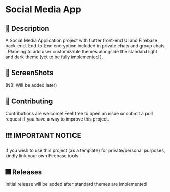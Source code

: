 


# Social Media App

## 📃 Description 

A Social Media Application project with flutter front-end UI and Firebase back-end.
End-to-End encryption included in private chats and group chats . 
Planning to add user customizable themes alongside  the standard light and dark theme (yet to be fully implemented ). 


## 📱 ScreenShots

(NB: Will be added later)




## 🤗 Contributing

Contributions are welcome! Feel free to open an issue or submit a pull request if you have a way to improve this project.

## ❗❗❗ IMPORTANT NOTICE
If you wish to use this project (as a template) for private/personal purposes, kindly link your own Firebase tools

## 🎆 Releases
Initial release will be added after standard themes are implemented 




